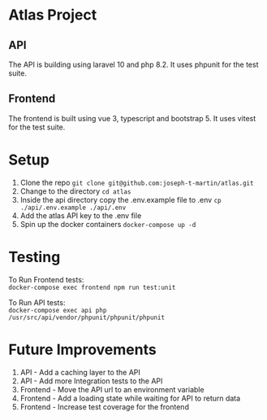 # Atlas Project
## API
The API is building using laravel 10 and php 8.2.
It uses phpunit for the test suite.

## Frontend
The frontend is built using vue 3, typescript and bootstrap 5.
It uses vitest for the test suite.

# Setup
1. Clone the repo `git clone git@github.com:joseph-t-martin/atlas.git`
2. Change to the directory `cd atlas`
3. Inside the api directory copy the .env.example file to .env `cp ./api/.env.example ./api/.env`
4. Add the atlas API key to the .env file 
5. Spin up the docker containers `docker-compose up -d`

# Testing
To Run Frontend tests:  
`docker-compose exec frontend npm run test:unit`

To Run API tests:  
`docker-compose exec api php /usr/src/api/vendor/phpunit/phpunit/phpunit`
# Future Improvements
1. API - Add a caching layer to the API
2. API - Add more Integration tests to the API
3. Frontend - Move the API url to an environment variable
4. Frontend - Add a loading state while waiting for API to return data
5. Frontend - Increase test coverage for the frontend
